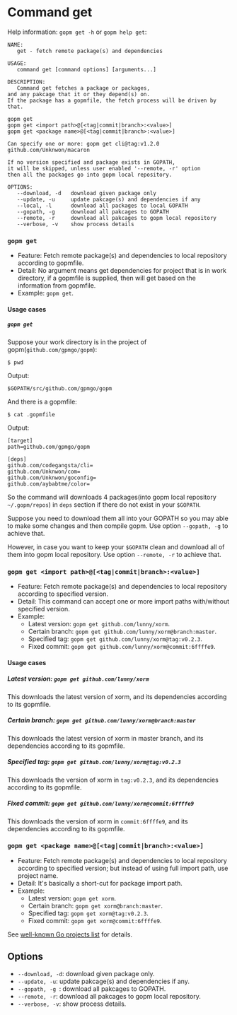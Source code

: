 Command get
====

Help information: `gopm get -h` or `gopm help get`:

```
NAME:
   get - fetch remote package(s) and dependencies

USAGE:
   command get [command options] [arguments...]

DESCRIPTION:
   Command get fetches a package or packages,
and any pakcage that it or they depend(s) on.
If the package has a gopmfile, the fetch process will be driven by that.

gopm get
gopm get <import path>@[<tag|commit|branch>:<value>]
gopm get <package name>@[<tag|commit|branch>:<value>]

Can specify one or more: gopm get cli@tag:v1.2.0 github.com/Unknwon/macaron

If no version specified and package exists in GOPATH,
it will be skipped, unless user enabled '--remote, -r' option
then all the packages go into gopm local repository.

OPTIONS:
   --download, -d	download given package only
   --update, -u		update pakcage(s) and dependencies if any
   --local, -l		download all packages to local GOPATH
   --gopath, -g		download all pakcages to GOPATH
   --remote, -r		download all pakcages to gopm local repository
   --verbose, -v	show process details
```
   
### `gopm get`

- Feature: Fetch remote package(s) and dependencies to local repository according to gopmfile.
- Detail: No argument means get dependencies for project that is in work directory, if a gopmfile is supplied, then will get based on the information from gopmfile.
- Example: `gopm get`.

#### Usage cases

##### `gopm get`

Suppose your work directory is in the project of gopm(`github.com/gpmgo/gopm`):

	$ pwd
	
Output: 

	$GOPATH/src/github.com/gpmgo/gopm

And there is a gopmfile:

	$ cat .gopmfile
	
Output:

	[target]
	path=github.com/gpmgo/gopm
	
	[deps]
	github.com/codegangsta/cli=
	github.com/Unknwon/com=
	github.com/Unknwon/goconfig=
	github.com/aybabtme/color=
	
So the command will downloads 4 packages(into gopm local repository `~/.gopm/repos`) in `deps` section if there do not exist in your `$GOPATH`.

Suppose you need to download them all into your GOPATH so you may able to make some changes and then compile gopm. Use option `--gopath, -g` to achieve that.

However, in case you want to keep your `$GOPATH` clean and download all of them into gopm local repository. Use option `--remote, -r` to achieve that.

### `gopm get <import path>@[<tag|commit|branch>:<value>]`

- Feature: Fetch remote package(s) and dependencies to local repository according to specified version.
- Detail: This command can accept one or more import paths with/without specified version.
- Example:
	- Latest version: `gopm get github.com/lunny/xorm`.
	- Certain branch: `gopm get github.com/lunny/xorm@branch:master`.
	- Specified tag: `gopm get github.com/lunny/xorm@tag:v0.2.3`.
	- Fixed commit: `gopm get github.com/lunny/xorm@commit:6ffffe9`.

#### Usage cases

##### Latest version: `gopm get github.com/lunny/xorm`

This downloads the latest version of xorm, and its dependencies according to its gopmfile.

##### Certain branch: `gopm get github.com/lunny/xorm@branch:master`

This downloads the latest version of xorm in master branch, and its dependencies according to its gopmfile.

##### Specified tag: `gopm get github.com/lunny/xorm@tag:v0.2.3`

This downloads the version of xorm in `tag:v0.2.3`, and its dependencies according to its gopmfile.

##### Fixed commit: `gopm get github.com/lunny/xorm@commit:6ffffe9`

This downloads the version of xorm in `commit:6ffffe9`, and its dependencies according to its gopmfile.
	
### `gopm get <package name>@[<tag|commit|branch>:<value>]`

- Feature: Fetch remote package(s) and dependencies to local repository according to specified version; but instead of using full import path, use project name.
- Detail: It's basically a short-cut for package import path.
- Example:
	- Latest version: `gopm get xorm`.
	- Certain branch: `gopm get xorm@branch:master`.
	- Specified tag: `gopm get xorm@tag:v0.2.3`.
	- Fixed commit: `gopm get xorm@commit:6ffffe9`.
	
See [well-known Go projects list](../pkgname.list) for details.

## Options

- `--download, -d`: download given package only.
- `--update, -u`: update pakcage(s) and dependencies if any.
- `--gopath, -g	`: download all pakcages to GOPATH.
- `--remote, -r`: download all pakcages to gopm local repository.
- `--verbose, -v`: show process details.